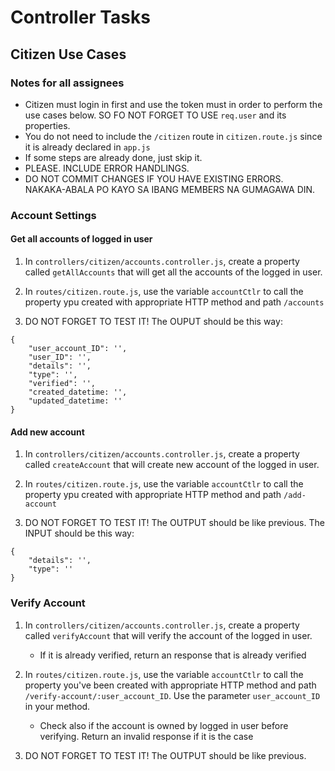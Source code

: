 # Controller Tasks

## Citizen Use Cases

### Notes for all assignees

- Citizen must login in first and use the token must in order to perform the use cases below. SO FO NOT FORGET TO USE `req.user` and its properties.
- You do not need to include the `/citizen` route in `citizen.route.js` since it is already declared in `app.js`
- If some steps are already done, just skip it.
- PLEASE. INCLUDE ERROR HANDLINGS. 
- DO NOT COMMIT CHANGES IF YOU HAVE EXISTING ERRORS. NAKAKA-ABALA PO KAYO SA IBANG MEMBERS NA GUMAGAWA DIN.

### Account Settings

#### Get all accounts of logged in user

1. In `controllers/citizen/accounts.controller.js`, create a property called `getAllAccounts` that will get all the accounts of the logged in user.

2. In `routes/citizen.route.js`, use the variable `accountCtlr` to call the property ypu created with appropriate HTTP method and path `/accounts`

3. DO NOT FORGET TO TEST IT! The OUPUT should be this way: 

```
{
    "user_account_ID": '',
    "user_ID": '',
    "details": '',
    "type": '',
    "verified": '',
    "created_datetime: '',
    "updated_datetime: ''
}
```

#### Add new account

1. In `controllers/citizen/accounts.controller.js`, create a property called `createAccount` that will create new account of the logged in user.

2. In `routes/citizen.route.js`, use the variable `accountCtlr` to call the property ypu created with appropriate HTTP method and path `/add-account`

3. DO NOT FORGET TO TEST IT! The OUTPUT should be like previous. The INPUT should be this way: 

```
{
    "details": '',
    "type": ''
}
```

### Verify Account

1. In `controllers/citizen/accounts.controller.js`, create a property called `verifyAccount` that will verify the account of the logged in user. 

    - If it is already verified, return an response that is already verified

2. In `routes/citizen.route.js`, use the variable `accountCtlr` to call the property you've been created with appropriate HTTP method and path `/verify-account/:user_account_ID`. Use the parameter `user_account_ID` in your method.

    - Check also if the account is owned by logged in user before verifying. Return an invalid response if it is the case

3. DO NOT FORGET TO TEST IT! The OUTPUT should be like previous.